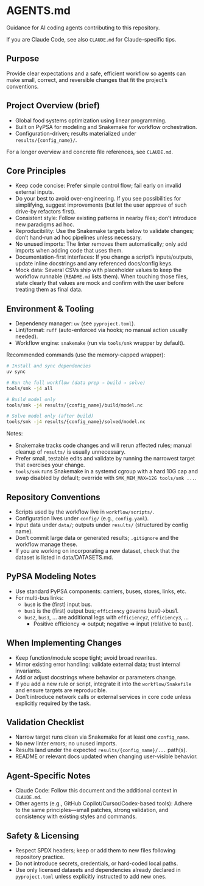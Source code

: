 <!--
SPDX-FileCopyrightText: 2025 Koen van Greevenbroek

SPDX-License-Identifier: CC-BY-4.0
-->

# AGENTS.md

Guidance for AI coding agents contributing to this repository.

If you are Claude Code, see also `CLAUDE.md` for Claude-specific tips.

## Purpose

Provide clear expectations and a safe, efficient workflow so agents can make small, correct, and reversible changes that fit the project’s conventions.

## Project Overview (brief)

- Global food systems optimization using linear programming.
- Built on PyPSA for modeling and Snakemake for workflow orchestration.
- Configuration-driven; results materialized under `results/{config_name}/`.

For a longer overview and concrete file references, see `CLAUDE.md`.

## Core Principles

- Keep code concise: Prefer simple control flow; fail early on invalid external inputs.
- Do your best to avoid over-engineering. If you see possibilities for simplifying, suggest improvements (but let the user approve of such drive-by refactors first).
- Consistent style: Follow existing patterns in nearby files; don’t introduce new paradigms ad hoc.
- Reproducibility: Use the Snakemake targets below to validate changes; don’t hand‑run ad hoc pipelines unless necessary.
- No unused imports: The linter removes them automatically; only add imports when adding code that uses them.
- Documentation-first interfaces: If you change a script’s inputs/outputs, update inline docstrings and any referenced docs/config keys.
- Mock data: Several CSVs ship with placeholder values to keep the workflow runnable (`README.md` lists them). When touching those files, state clearly that values are mock and confirm with the user before treating them as final data.

## Environment & Tooling

- Dependency manager: `uv` (see `pyproject.toml`).
- Lint/format: `ruff` (auto-enforced via hooks; no manual action usually needed).
- Workflow engine: `snakemake` (run via `tools/smk` wrapper by default).

Recommended commands (use the memory-capped wrapper):

```bash
# Install and sync dependencies
uv sync

# Run the full workflow (data prep → build → solve)
tools/smk -j4 all

# Build model only
tools/smk -j4 results/{config_name}/build/model.nc

# Solve model only (after build)
tools/smk -j4 results/{config_name}/solved/model.nc
```

Notes:

- Snakemake tracks code changes and will rerun affected rules; manual cleanup of `results/` is usually unnecessary.
- Prefer small, testable edits and validate by running the narrowest target that exercises your change.
- `tools/smk` runs Snakemake in a systemd cgroup with a hard 10G cap and swap disabled by default; override with `SMK_MEM_MAX=12G tools/smk ...`.

## Repository Conventions

- Scripts used by the workflow live in `workflow/scripts/`.
- Configuration lives under `config/` (e.g., `config.yaml`).
- Input data under `data/`; outputs under `results/` (structured by config name).
- Don’t commit large data or generated results; `.gitignore` and the workflow manage these.
- If you are working on incorporating a new dataset, check that the dataset is listed in data/DATASETS.md.

## PyPSA Modeling Notes

- Use standard PyPSA components: carriers, buses, stores, links, etc.
- For multi-bus links:
  - `bus0` is the (first) input bus.
  - `bus1` is the (first) output bus; `efficiency` governs bus0→bus1.
  - `bus2`, `bus3`, … are additional legs with `efficiency2`, `efficiency3`, …
    - Positive efficiency ⇒ output; negative ⇒ input (relative to `bus0`).

## When Implementing Changes

- Keep function/module scope tight; avoid broad rewrites.
- Mirror existing error handling: validate external data; trust internal invariants.
- Add or adjust docstrings where behavior or parameters change.
- If you add a new rule or script, integrate it into the `workflow/Snakefile` and ensure targets are reproducible.
- Don’t introduce network calls or external services in core code unless explicitly required by the task.

## Validation Checklist

- Narrow target runs clean via Snakemake for at least one `config_name`.
- No new linter errors; no unused imports.
- Results land under the expected `results/{config_name}/...` path(s).
- README or relevant docs updated when changing user-visible behavior.

## Agent-Specific Notes

- Claude Code: Follow this document and the additional context in `CLAUDE.md`.
- Other agents (e.g., GitHub Copilot/Cursor/Codex-based tools): Adhere to the same principles—small patches, strong validation, and consistency with existing styles and commands.

## Safety & Licensing

- Respect SPDX headers; keep or add them to new files following repository practice.
- Do not introduce secrets, credentials, or hard-coded local paths.
- Use only licensed datasets and dependencies already declared in `pyproject.toml` unless explicitly instructed to add new ones.
